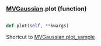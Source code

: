 ### [MVGaussian](MVGaussian.md).plot (function)


```py

def plot(self, **kwargs)

```



Shortcut to [MVGaussian.plot_sample](MVGaussian.plot_sample.md)


